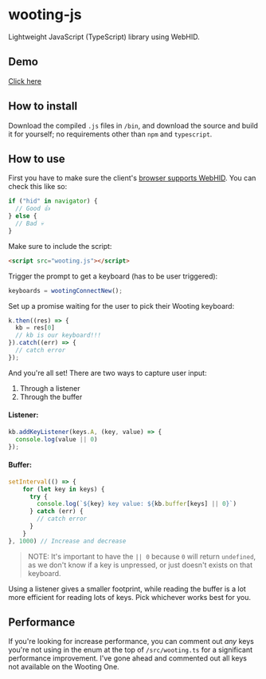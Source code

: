 # wooting-js
Lightweight JavaScript (TypeScript) library using WebHID.

## Demo
[Click here](https://mexican-man.github.io/wooting-js/)

## How to install
Download the compiled `.js` files in `/bin`, and download the source and build it for yourself; no requirements other than `npm` and `typescript`.

## How to use
First you have to make sure the client's [browser supports WebHID](https://caniuse.com/webhid). You can check this like so:
```js
if ("hid" in navigator) {
  // Good 👍
} else {
  // Bad 💀
}
```

Make sure to include the script:
```html
<script src="wooting.js"></script>
```

Trigger the prompt to get a keyboard (has to be user triggered):
```js
keyboards = wootingConnectNew();
```

Set up a promise waiting for the user to pick their Wooting keyboard:
```js
k.then((res) => {
  kb = res[0]
  // kb is our keyboard!!!
}).catch((err) => {
  // catch error
});
```

And you're all set! There are two ways to capture user input:
1. Through a listener
2. Through the buffer

#### Listener:
```js
kb.addKeyListener(keys.A, (key, value) => {
  console.log(value || 0)
});
```

#### Buffer:
```js
setInterval(() => {
    for (let key in keys) {
      try {
        console.log(`${key} key value: ${kb.buffer[keys] || 0}`)
      } catch (err) {
        // catch error
      }
    }
}, 1000) // Increase and decrease 
```

> NOTE: It's important to have the `|| 0` because `0` will return `undefined`, as we don't know if a key is unpressed, or just doesn't exists on that keyboard.

Using a listener gives a smaller footprint, while reading the buffer is a lot more efficient for reading lots of keys. Pick whichever works best for you.

## Performance
If you're looking for increase performance, you can comment out *any* keys you're not using in the enum at the top of `/src/wooting.ts` for a significant performance improvement. I've gone ahead and commented out all keys not available on the Wooting One.
